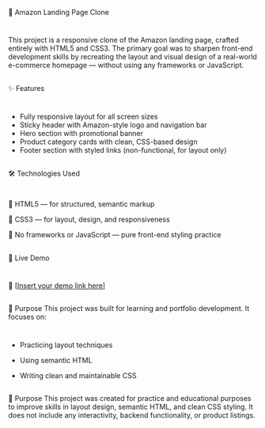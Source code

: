 🛒 Amazon Landing Page Clone 
#
This project is a responsive clone of the Amazon landing page, crafted entirely with HTML5 and CSS3. The primary goal was to sharpen front-end development skills by recreating the layout and visual design of a real-world e-commerce homepage — without using any frameworks or JavaScript.
##

✨ Features
#
* Fully responsive layout for all screen sizes
* Sticky header with Amazon-style logo and navigation bar
* Hero section with promotional banner
* Product category cards with clean, CSS-based design
* Footer section with styled links (non-functional, for layout only)
##

🛠 Technologies Used
#
🧱 HTML5 — for structured, semantic markup

🎨 CSS3 — for layout, design, and responsiveness

🚫 No frameworks or JavaScript — pure front-end styling practice
##

🎥 Live Demo
#
🔗 [[Insert your demo link here](https://drive.google.com/file/d/1ZxrvZql0c5YEEwXjjlJJZ6V-yHA3DD2F/view?usp=drive_link)] 

##

🎯 Purpose
This project was built for learning and portfolio development. It focuses on:
#

* Practicing layout techniques

* Using semantic HTML

* Writing clean and maintainable CSS

  ##

🎯 Purpose
This project was created for practice and educational purposes to improve skills in layout design, semantic HTML, and clean CSS styling. It does not include any interactivity, backend functionality, or product listings.

